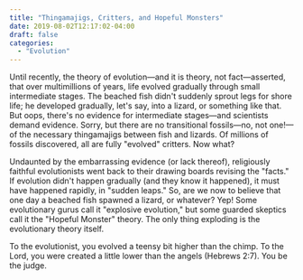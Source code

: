 ```yaml
---
title: "Thingamajigs, Critters, and Hopeful Monsters"
date: 2019-08-02T12:17:02-04:00
draft: false
categories:
  - "Evolution"
---
```


Until recently, the theory of evolution—and it is theory, not fact—asserted, that over multimillions of years, life evolved gradually through small intermediate stages. The beached
fish didn't suddenly sprout legs for shore life; he developed gradually, let's say, into a lizard, or something like that. But oops, there's no evidence for intermediate stages—and scientists demand evidence. Sorry, but there are no transitional fossils—no, not one!—of the necessary thingamajigs between fish and lizards. Of millions of fossils discovered, all are fully "evolved" critters. Now what?

Undaunted by the embarrassing evidence (or lack thereof), religiously faithful evolutionists went back to their drawing boards revising the "facts." If evolution didn't happen gradually (and they know it happened), it must have happened rapidly, in "sudden leaps." So, are we now to believe that one day a beached fish spawned a lizard, or whatever? Yep! Some evolutionary gurus call it "explosive evolution," but some guarded skeptics call it the "Hopeful Monster" theory. The only thing exploding is the evolutionary theory itself.

To the evolutionist, you evolved a teensy bit higher than the chimp. To the Lord, you were
created a little lower than the angels (Hebrews 2:7). You be the judge.
